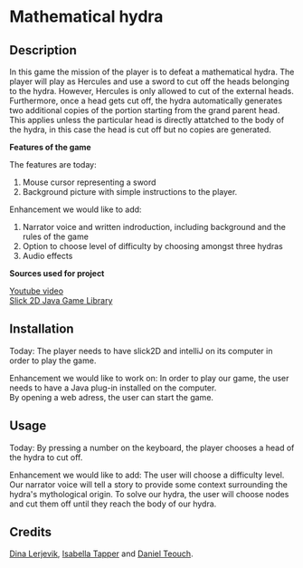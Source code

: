 # Mathematical hydra

## Description

In this game the mission of the player is to defeat a mathematical hydra. The player will play as Hercules and use a sword to cut off the heads belonging to the hydra. However, Hercules is only allowed to cut of the external heads. Furthermore, once a head gets cut off, the hydra automatically generates two additional copies of the portion starting from the grand parent head. This applies unless the particular head is directly attatched to the body of the hydra, in this case the head is cut off but no copies are generated.

**Features of the game**

The features are today:
1. Mouse cursor representing a sword </br>
2. Background picture with simple instructions to the player.

Enhancement we would like to add: 
1. Narrator voice and written indroduction, including background and the rules of the game </br>
2. Option to choose level of difficulty by choosing amongst three hydras </br>
4. Audio effects </br>

**Sources used for project**

[Youtube video](https://www.youtube.com/watch?v=uWwUpEY4c8o) </br>
[Slick 2D Java Game Library](http://slick.ninjacave.com) </br>

## Installation

Today:
The player needs to have slick2D and intelliJ on its computer in 
order to play the game. 

Enhancement we would like to work on:
In order to play our game, the user needs to have a Java plug-in installed on the computer. </br>
By opening a web adress, the user can start the game.

## Usage

Today:
By pressing a number on the keyboard, the player chooses a head of the hydra to cut off.

Enhancement we would like to add: 
The user will choose a difficulty level. Our narrator voice will tell a story
to provide some context surrounding the hydra's mythological origin. To solve 
our hydra, the user will choose nodes and cut them off until they reach the 
body of our hydra.

## Credits

[Dina Lerjevik](https://gits-15.sys.kth.se/lerjevik), [Isabella Tapper](https://gits-15.sys.kth.se/itapper) and [Daniel Teouch](https://gits-15.sys.kth.se/dsundeby).

